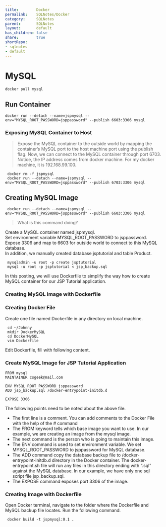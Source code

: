 ```yaml
---  
title:        Docker        
permalink:    SQLNotes/Docker        
category:     SQLNotes        
parent:       SQLNotes        
layout:       default        
has_children: false        
share:        true        
shortRepo:        
- sqlnotes        
- default        
---  
```

  
# MySQL  
  
```shell  
docker pull mysql  
```  
  
## Run Container  
  
```shell  
docker run --detach --name=jspmysql --env="MYSQL_ROOT_PASSWORD=jsppassword" --publish 6603:3306 mysql  
```  
  
### Exposing MySQL Container to Host  
  
> Expose the MySQL container to the outside world by mapping the container’s MySQL port to the host machine port using the publish flag. Now, we can connect to the MySQL container through port 6703.  
> Notice, the IP address comes from docker machine. For my docker machine, it is 192.168.99.100.  
  
```shell  
 docker rm -f jspmysql  
 docker run --detach --name=jspmysql --env="MYSQL_ROOT_PASSWORD=jsppassword" --publish 6703:3306 mysql  
```  
  
## Creating MySQL Image  
  
```shell  
 docker run --detach --name=jspmysql --env="MYSQL_ROOT_PASSWORD=jsppassword" --publish 6603:3306 mysql  
```  
  
> What is this command doing?  
  
Create a MySQL container named jspmysql.  
Set environment variable MYSQL_ROOT_PASSWORD to jsppassword.  
Expose 3306 and map to 6603 for outside world to connect to this MySQL database.  
In addition, we manually created database jsptutorial and table Product.  
  
``` mysqladmin -u root -p create jsptutorial```  
``` mysql -u root -p jsptutorial < jsp_backup.sql```  
  
In this posting, we will use Dockerfile to simplify the way how to create MySQL container for our JSP Tutorial application.  
  
### Creating MySQL Image with Dockerfile  
  
### Creating Docker File  
  
Create one file named Dockerfile in any directory on local machine.  
  
``` cd ~/Johnny```  
``` mkdir DockerMySQL```  
``` cd DockerMySQL```  
``` vim Dockerfile```  
  
Edit Dockerfile, fill with following content.  
  
### Create MySQL Image for JSP Tutorial Application  
  
```  
FROM mysql  
MAINTAINER csgeek@mail.com  
  
ENV MYSQL_ROOT_PASSWORD jsppassword  
ADD jsp_backup.sql /docker-entrypoint-initdb.d  
  
EXPOSE 3306  
```  
  
The following points need to be noted about the above file.  
  
- The first line is a comment. You can add comments to the Docker File with the help of the # command  
- The FROM keyword tells which base image you want to use. In our example, we are creating an image from the mysql image.  
- The next command is the person who is going to maintain this image.  
- The ENV command is used to set environment variable. We set MYSQL_ROOT_PASSWORD to jsppassword for MySQL database.  
- The ADD command copy the database backup file to /docker-entrypoint-initdb.d directory in the Docker container. The docker-entrypoint.sh file will run any files in this directory ending with “.sql”  
  against the MySQL database. In our example, we have only one sql script file jsp_backup.sql.  
- The EXPOSE command exposes port 3306 of the image.  
  
### Creating Image with Dockerfile  
  
Open Docker terminal, navigate to the folder where the Dockerfile and MySQL backup file locates. Run the following command.  
  
``` docker build -t jspmysql:0.1 .```  
